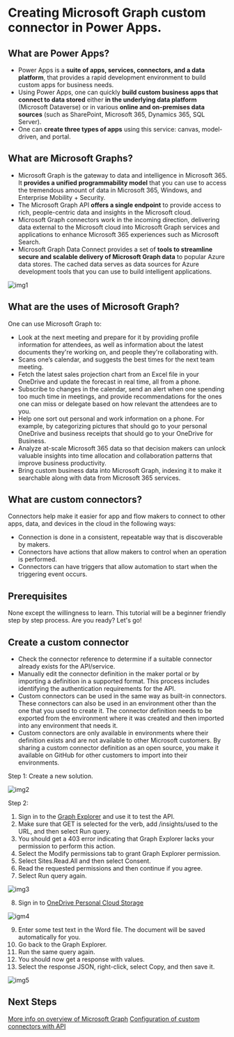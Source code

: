 # Creating Microsoft Graph custom connector in Power Apps.

## What are Power Apps?
* Power Apps is a **suite of apps, services, connectors, and a data platform**, that provides a rapid development environment to build custom apps for business needs. 
* Using Power Apps, one can quickly **build custom business apps that connect to data stored** either **in the underlying data platform** (Microsoft Dataverse) or in various **online and on-premises data sources** (such as SharePoint, Microsoft 365, Dynamics 365, SQL Server). 
* One can **create three types of apps** using this service: canvas, model-driven, and portal. 

## What are Microsoft Graphs?
* Microsoft Graph is the gateway to data and intelligence in Microsoft 365. It **provides a unified programmability model** that you can use to access the tremendous amount of data in Microsoft 365, Windows, and Enterprise Mobility + Security.
* The Microsoft Graph API **offers a single endpoint** to provide access to rich, people-centric data and insights in the Microsoft cloud.
* Microsoft Graph connectors work in the incoming direction, delivering data external to the Microsoft cloud into Microsoft Graph services and applications to enhance Microsoft 365 experiences such as Microsoft Search.
* Microsoft Graph Data Connect provides a set of **tools to streamline secure and scalable delivery of Microsoft Graph data** to popular Azure data stores. The cached data serves as data sources for Azure development tools that you can use to build intelligent applications.

![img1](https://user-images.githubusercontent.com/58803999/172055576-a3100eea-e65d-4e97-937d-606b5d0f55e1.png)

## What are the uses of Microsoft Graph?
One can use Microsoft Graph to:
* Look at the next meeting and prepare for it by providing profile information for attendees, as well as information about the latest documents they're working on, and people they're collaborating with.
* Scans one’s calendar, and suggests the best times for the next team meeting.
* Fetch the latest sales projection chart from an Excel file in your OneDrive and update the forecast in real time, all from a phone.
* Subscribe to changes in the calendar, send an alert when one spending too much time in meetings, and provide recommendations for the ones one can miss or delegate based on how relevant the attendees are to you.
* Help one sort out personal and work information on a phone. For example, by categorizing pictures that should go to your personal OneDrive and business receipts that should go to your OneDrive for Business.
* Analyze at-scale Microsoft 365 data so that decision makers can unlock valuable insights into time allocation and collaboration patterns that improve business productivity.
* Bring custom business data into Microsoft Graph, indexing it to make it searchable along with data from Microsoft 365 services.

## What are custom connectors?
Connectors help make it easier for app and flow makers to connect to other apps, data, and devices in the cloud in the following ways:
* Connection is done in a consistent, repeatable way that is discoverable by makers.
* Connectors have actions that allow makers to control when an operation is performed.
* Connectors can have triggers that allow automation to start when the triggering event occurs.

## Prerequisites
None except the willingness to learn. This tutorial will be a beginner friendly step by step process. Are you ready? Let's go!

## Create a custom connector
* Check the connector reference to determine if a suitable connector already exists for the API/service.
* Manually edit the connector definition in the maker portal or by importing a definition in a supported format. This process includes identifying the authentication requirements for the API.
* Custom connectors can be used in the same way as built-in connectors. These connectors can also be used in an environment other than the one that you used to create it. The connector definition needs to be exported from the environment where it was created and then imported into any environment that needs it. 
* Custom connectors are only available in environments where their definition exists and are not available to other Microsoft customers. By sharing a custom connector definition as an open source, you make it available on GitHub for other customers to import into their environments. 

Step 1: Create a new solution.

![img2](https://user-images.githubusercontent.com/58803999/172056163-171285f5-e10a-4a32-bc91-77672dc5b370.png)

Step 2: 
1. Sign in to the [Graph Explorer](https://developer.microsoft.com/en-us/graph/graph-explorer) and use it to test the API.
2. Make sure that GET is selected for the verb, add /insights/used to the URL, and then select Run query.
3. You should get a 403 error indicating that Graph Explorer lacks your permission to perform this action.
4. Select the Modify permissions tab to grant Graph Explorer permission.
5. Select Sites.Read.All and then select Consent.
6. Read the requested permissions and then continue if you agree.
7. Select Run query again.

![img3](https://user-images.githubusercontent.com/58803999/172056304-734b0bd3-64ff-4910-9f24-e46dc6184ebc.png)

8. Sign in to [OneDrive Personal Cloud Storage](https://www.microsoft.com/en-us/microsoft-365/onedrive/online-cloud-storage)

![igm4](https://user-images.githubusercontent.com/58803999/172056308-ea37b87a-24cd-497e-9594-365e6500e991.png)

9. Enter some test text in the Word file. The document will be saved automatically for you.
10. Go back to the Graph Explorer.
11. Run the same query again.
12. You should now get a response with values.
13. Select the response JSON, right-click, select Copy, and then save it.

![img5](https://user-images.githubusercontent.com/58803999/172056314-3d3046c6-96de-407c-ac40-0c4b9a6c0347.png)


## Next Steps
[More info on overview of Microsoft Graph](https://docs.microsoft.com/en-us/graph/overview)
[Configuration of custom connectors with API](https://docs.microsoft.com/en-us/learn/modules/configure-custom-connectors-api/)
